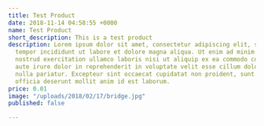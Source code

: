 ```yaml
---
title: Test Product
date: 2018-11-14 04:58:55 +0000
name: Test Product
short_description: This is a test product
description: Lorem ipsum dolor sit amet, consectetur adipiscing elit, sed do eiusmod
  tempor incididunt ut labore et dolore magna aliqua. Ut enim ad minim veniam, quis
  nostrud exercitation ullamco laboris nisi ut aliquip ex ea commodo consequat. Duis
  aute irure dolor in reprehenderit in voluptate velit esse cillum dolore eu fugiat
  nulla pariatur. Excepteur sint occaecat cupidatat non proident, sunt in culpa qui
  officia deserunt mollit anim id est laborum.
price: 0.01
image: "/uploads/2018/02/17/bridge.jpg"
published: false

---
```

